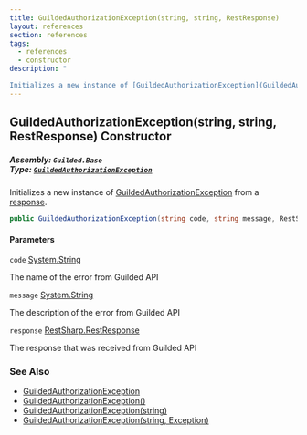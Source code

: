 ```yaml
---
title: GuildedAuthorizationException(string, string, RestResponse)
layout: references
section: references
tags:
  - references
  - constructor
description: "

Initializes a new instance of [GuildedAuthorizationException](GuildedAuthorizationException 'Guilded.Base.GuildedAuthorizationException') from a [response](GuildedAuthorizationException.GuildedAuthorizationException(string,string,RestResponse)#Guilded.Base.GuildedAuthorizationException.GuildedAuthorizationException(string,string,RestSharp.RestResponse).response 'Guilded.Base.GuildedAuthorizationException.GuildedAuthorizationException(string, string, RestSharp.RestResponse).response')."
---
```


## GuildedAuthorizationException(string, string, RestResponse) Constructor
##### **Assembly:** `Guilded.Base`<br/>**Type:** [`GuildedAuthorizationException`](GuildedAuthorizationException 'Guilded.Base.GuildedAuthorizationException')

Initializes a new instance of [GuildedAuthorizationException](GuildedAuthorizationException 'Guilded.Base.GuildedAuthorizationException') from a [response](GuildedAuthorizationException.GuildedAuthorizationException(string,string,RestResponse)#Guilded.Base.GuildedAuthorizationException.GuildedAuthorizationException(string,string,RestSharp.RestResponse).response 'Guilded.Base.GuildedAuthorizationException.GuildedAuthorizationException(string, string, RestSharp.RestResponse).response').

```csharp
public GuildedAuthorizationException(string code, string message, RestSharp.RestResponse response);
```
#### Parameters

<a name='Guilded.Base.GuildedAuthorizationException.GuildedAuthorizationException(string,string,RestSharp.RestResponse).code'></a>

`code` [System.String](https://docs.microsoft.com/en-us/dotnet/api/System.String 'System.String')

The name of the error from Guilded API

<a name='Guilded.Base.GuildedAuthorizationException.GuildedAuthorizationException(string,string,RestSharp.RestResponse).message'></a>

`message` [System.String](https://docs.microsoft.com/en-us/dotnet/api/System.String 'System.String')

The description of the error from Guilded API

<a name='Guilded.Base.GuildedAuthorizationException.GuildedAuthorizationException(string,string,RestSharp.RestResponse).response'></a>

`response` [RestSharp.RestResponse](https://docs.microsoft.com/en-us/dotnet/api/RestSharp.RestResponse 'RestSharp.RestResponse')

The response that was received from Guilded API

### See Also
- [GuildedAuthorizationException](GuildedAuthorizationException 'Guilded.Base.GuildedAuthorizationException')
- [GuildedAuthorizationException()](GuildedAuthorizationException.GuildedAuthorizationException() 'Guilded.Base.GuildedAuthorizationException.GuildedAuthorizationException()')
- [GuildedAuthorizationException(string)](GuildedAuthorizationException.GuildedAuthorizationException(string) 'Guilded.Base.GuildedAuthorizationException.GuildedAuthorizationException(string)')
- [GuildedAuthorizationException(string, Exception)](GuildedAuthorizationException.GuildedAuthorizationException(string,Exception) 'Guilded.Base.GuildedAuthorizationException.GuildedAuthorizationException(string, System.Exception)')